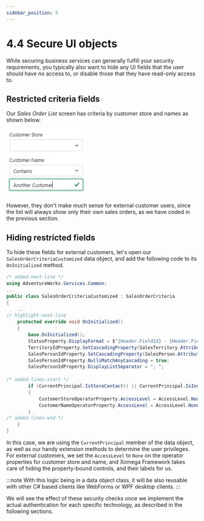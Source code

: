 ```yaml
---
sidebar_position: 5
---
```


# 4.4 Secure UI objects

While securing business services can generally fulfill your security requirements, you typically also want to hide any UI fields that the user should have no access to, or disable those that they have read-only access to.

## Restricted criteria fields

Our *Sales Order List* screen has criteria by customer store and names as shown below.

![Customer criteria](img4/customer-criteria.png)

However, they don't make much sense for external customer users, since the list will always show only their own sales orders, as we have coded in the previous section.

## Hiding restricted fields

To hide these fields for external customers, let's open our `SalesOrderCriteriaCustomized` data object, and add the following code to its `OnInitialized` method.

```cs title="SalesOrderCriteriaCustomized.cs"
/* added-next-line */
using AdventureWorks.Services.Common;
...
public class SalesOrderCriteriaCustomized : SalesOrderCriteria
{
    ...
// highlight-next-line
    protected override void OnInitialized()
    {
        base.OnInitialized();
        StatusProperty.DisplayFormat = $"{Header.FieldId} - {Header.FieldText}";
        TerritoryIdProperty.SetCascadingProperty(SalesTerritory.Attributes.Group, GlobalRegionProperty);
        SalesPersonIdProperty.SetCascadingProperty(SalesPerson.Attributes.TerritoryId, TerritoryIdProperty);
        SalesPersonIdProperty.NullsMatchAnyCascading = true;
        SalesPersonIdProperty.DisplayListSeparator = "; ";

/* added-lines-start */
        if (CurrentPrincipal.IsStoreContact() || CurrentPrincipal.IsIndividualCustomer())
        {
            CustomerStoreOperatorProperty.AccessLevel = AccessLevel.None;
            CustomerNameOperatorProperty.AccessLevel = AccessLevel.None;
        }
/* added-lines-end */
    }
}
```

In this case, we are using the `CurrentPrincipal` member of the data object, as well as our handy extension methods to determine the user privileges. For external customers, we set the `AccessLevel` to `None` on the operator properties for customer store and name, and Xomega Framework takes care of hiding the property-bound controls, and their labels for us.

:::note
With this logic being in a data object class, it will be also reusable with other C# based clients like WebForms or WPF desktop clients.
:::

We will see the effect of these security checks once we implement the actual authentication for each specific technology, as described in the following sections.
